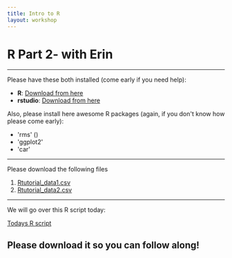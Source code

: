 ```yaml
---
title: Intro to R
layout: workshop
---
```


# R Part 2- with Erin

--------

Please have these both installed (come early if you need help):

- **R**: [Download from here](https://cran.r-project.org/)
- **rstudio**: [Download from here](https://www.rstudio.com/products/RStudio/#Desktop)

Also, please install here awesome R packages (again, if you don't know how please come early):

+ 'rms' ()
+ 'ggplot2'
+ 'car'

--------
Please download the following files


1. [Rtutorial_data1.csv](/lrn2compute/workshops/data/Rtutorial_data1.csv)
2. [Rtutorial_data2.csv](/lrn2compute/workshops/data/Rtutorial_data2.csv)


---------
We will go over this R script today:

[Todays R script](/compucool/workshops/data/R_tutorial_part2.R)

Please download it so you can follow along!
---

